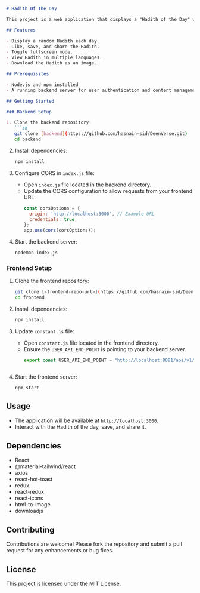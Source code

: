 
```markdown
# Hadith Of The Day

This project is a web application that displays a "Hadith of the Day" with features for sharing, saving, and interacting with the Hadith. The application uses React for the frontend and `@material-tailwind/react` for UI components.

## Features

- Display a random Hadith each day.
- Like, save, and share the Hadith.
- Toggle fullscreen mode.
- View Hadith in multiple languages.
- Download the Hadith as an image.

## Prerequisites

- Node.js and npm installed
- A running backend server for user authentication and content management

## Getting Started

### Backend Setup

1. Clone the backend repository:
   ```sh
   git clone [backend](https://github.com/hasnain-sid/DeenVerse.git)
   cd backend
   ```

2. Install dependencies:
   ```sh
   npm install
   ```


3. Configure CORS in `index.js` file:
   - Open `index.js` file located in the backend directory.
   - Update the CORS configuration to allow requests from your frontend URL.
     ```javascript
     const corsOptions = {
       origin: 'http://localhost:3000', // Example URL
       credentials: true,
     };
     app.use(cors(corsOptions));
     ```

4. Start the backend server:
   ```sh
   nodemon index.js
   ```

### Frontend Setup

1. Clone the frontend repository:
   ```sh
   git clone [<frontend-repo-url>](https://github.com/hasnain-sid/DeenVerse.git)
   cd frontend
   ```

2. Install dependencies:
   ```sh
   npm install
   ```

3. Update `constant.js` file:
   - Open `constant.js` file located in the frontend directory.
   - Ensure the `USER_API_END_POINT` is pointing to your backend server.
     ```javascript    
     export const USER_API_END_POINT = "http://localhost:8081/api/v1/user"
   ```
     ```

4. Start the frontend server:
   ```sh
   npm start
   ```

## Usage

- The application will be available at `http://localhost:3000`.
- Interact with the Hadith of the day, save, and share it.

## Dependencies

- React
- @material-tailwind/react
- axios
- react-hot-toast
- redux
- react-redux
- react-icons
- html-to-image
- downloadjs

## Contributing

Contributions are welcome! Please fork the repository and submit a pull request for any enhancements or bug fixes.

## License

This project is licensed under the MIT License.
```

 
